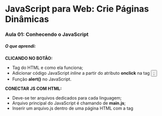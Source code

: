 # JavaScript para Web: Crie Páginas Dinâmicas


### Aula 01: Conhecendo o JavaScript 

##### O que aprendi:

**CLICANDO NO BOTÃO:**
- Tag **<audio>** do HTML e como ela funciona;
- Adicionar código JavaScript _inline_ a partir do atributo **onclick** na tag **<button>**;
- Função **alert()** no JavaScript.

**CONECTAR JS COM HTML:**
- Deve-se ter arquivos dedicados para cada linguagem;
- Arquivo principal do JavaScript é chamando de **main.js**;
- Inserir um arquivo.js dentro de uma página HTML com a tag **<script>**.

**BUSCAR UM ELEMENTO:**
- Tipos de seletores que pode-se usar no JavaScript (elemento, classe e id);
- Como utilizar a função **querySelector** para selecionar os elementos de uma página HTML. 
- A referência **document**, representa o documento HTML dentro do JavaScript;
- JavaScript é uma linguagem _case sensitive_.

### Aula 02: Funções

##### O que aprendi:

**PLAY NO JS:**
- Manipular a tag **<audio>**  do HTML através do JavaScript;
- Reproduzi um som a partir da função **play()**;

**FUNÇÃO:**
- O que é, para que serve e como declarar;
- Sintaxe básica;
- A ordem da execução de um código JavaScript importa (no HTML e no próprio arquivo JS);

**CLIQUE NO BOTÃO:**
- Utilizar o **onclick** como atributo no JS;
- Atribuir uma função ao **onclick**, mas que nao seja acionada imediatamente. 

### Aula 03: Lista

##### O que aprendi:

**LISTA DE ELEMENTOS:**
- Para buscar muitos elementos é utilizado o _querySelectorAll_, que retorna uma lista (NodeList) com todos os elementos do seletor informado.

**REFERÊNCIAS:** 
- Para que serve uma referência e como declarar um valor **constante** no código.

**CONHECENDO LISTAS:**
- A estrutura de uma lista em KS e como acessar os elementos a partir dos índices com a sintaxe de colchetes.



